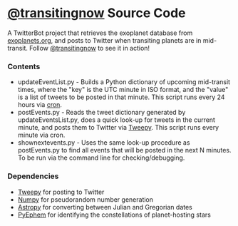 [@transitingnow](https://twitter.com/transitingnow) Source Code
=============

A TwitterBot project that retrieves the exoplanet database from [exoplanets.org](http://www.exoplanets.org/), and posts to Twitter when transiting planets are in mid-transit. Follow [@transitingnow](https://twitter.com/transitingnow) to see it in action!

### Contents
* updateEventList.py - Builds a Python dictionary of upcoming mid-transit times, where the "key" is the UTC minute in ISO format, and the "value" is a list of tweets to be posted in that minute. This script runs every 24 hours via [cron](http://en.wikipedia.org/wiki/Cron).
* postEvents.py - Reads the tweet dictionary generated by updateEventsList.py, does a quick look-up for tweets in the current minute, and posts them to Twitter via [Tweepy](https://github.com/tweepy/tweepy). This script runs every minute via cron.
* shownextevents.py - Uses the same look-up procedure as postEvents.py to find all events that will be posted in the next N minutes. To be run via the command line for checking/debugging.

### Dependencies
* [Tweepy](https://github.com/tweepy/tweepy) for posting to Twitter
* [Numpy](http://www.scipy.org/) for pseudorandom number generation
* [Astropy](http://www.astropy.org/) for converting between Julian and Gregorian dates
* [PyEphem](http://rhodesmill.org/pyephem/) for identifying the constellations of planet-hosting stars
